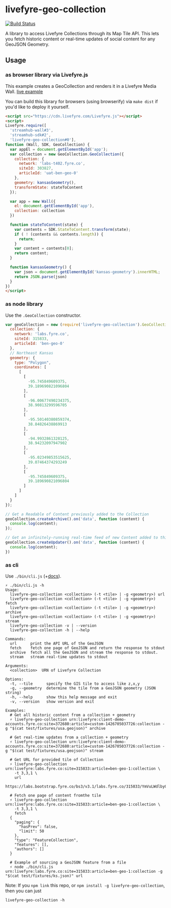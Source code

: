 # livefyre-geo-collection

[![Build Status](https://travis-ci.org/gobengo/livefyre-geo-collection.svg?branch=master)](https://travis-ci.org/Livefyre/livefyre-geo-collection)

A library to access Livefyre Collections through its Map Tile API. This lets you fetch historic content or real-time updates of social content for any GeoJSON Geometry.

## Usage

### as browser library via Livefyre.js

This example creates a GeoCollection and renders it in a Livefyre Media Wall. [live example](http://output.jsbin.com/joyejiceqi/1/quiet)

You can build this library for browsers (using browserify) via `make dist` if you'd like to deploy it yourself.

```html
<script src="https://cdn.livefyre.com/Livefyre.js"></script>
<script>
Livefyre.require([
  'streamhub-wall#3',
  'streamhub-sdk#2',
  'livefyre-geo-collection#0'],
function (Wall, SDK, GeoCollection) {
  var appEl = document.getElementById('app');
  var collection = new GeoCollection.GeoCollection({
    collection: {
      network: 'labs-t402.fyre.co',
      siteId: 303827,
      articleId: 'uat-ben-geo-0'
    },
    geometry: kansasGeometry(),
    transformState: stateToContent
  });

  var app = new Wall({
    el: document.getElementById('app'),
    collection: collection
  })

  function stateToContent(state) {
    var contents = SDK.StateToContent.transform(state);
    if ( ! (contents && contents.length)) {
      return;
    }
    var content = contents[0];
    return content;
  }

  function kansasGeometry() {
    var json = document.getElementById('kansas-geometry').innerHTML;
    return JSON.parse(json)
  }
})
</script>
```

### as node library

Use the `.GeoCollection` constructor.

```javascript
var geoCollection = new (require('livefyre-geo-collection').GeoCollection)({
  collection: {
    network: 'labs.fyre.co',
    siteId: 315833,
    articleId: 'ben-geo-0'
  },
  // Northeast Kansas
  geometry: {
    type: "Polygon",
    coordinates: [
      [
        [
          -95.745849609375,
          39.189690821096804
        ],
        [
          -96.00677490234375,
          38.90813299596705
        ],
        [
          -95.50140380859374,
          38.84826438869913
        ],
        [
          -94.9932861328125,
          38.94232097947902
        ],
        [
          -95.02349853515625,
          39.07464374293249
        ],
        [
          -95.745849609375,
          39.189690821096804
        ]
      ]
    ]
  }
});

// Get a Readable of Content previously added to the Collection
geoCollection.createArchive().on('data', function (content) {
  console.log(content);
});

// Get an infinitely-running real-time feed of new Content added to this geometry in the Collection
geoCollection.createUpdater().on('data', function (content) {
  console.log(content);
})
```

### as cli

Use `./bin/cli.js` (+[docs](./bin/doc.txt)).

```
⚡ ./bin/cli.js -h
Usage:
  livefyre-geo-collection <collection> (-t <tile> | -g <geometry>) url
  livefyre-geo-collection <collection> (-t <tile> | -g <geometry>) fetch
  livefyre-geo-collection <collection> (-t <tile> | -g <geometry>) archive
  livefyre-geo-collection <collection> (-t <tile> | -g <geometry>) stream
  livefyre-geo-collection -v | --version
  livefyre-geo-collection -h | --help

Commands:
  url      print the API URL of the GeoJSON
  fetch    fetch one page of GeoJSON and return the response to stdout
  archive  fetch all the GeoJSON and stream the response to stdout.
  stream   stream real-time updates to stdout
  
Arguments:
  <collection>  URN of Livefyre Collection

Options:
  -t, --tile      specify the GIS tile to access like z,x,y
  -g, --geometry  determine the tile from a GeoJSON geometry (JSON string)
  -h, --help      show this help message and exit
  -v, --version   show version and exit

Examples:
  # Get all historic content from a collection + geometry
  ⚡ livefyre-geo-collection urn:livefyre:client-demo-accounts.fyre.co:site=372680:article=custom-1426705037726:collection -g "$(cat test/fixtures/usa.geojson)" archive

  # Get real-time updates from a collection + geometry
  ⚡ livefyre-geo-collection urn:livefyre:client-demo-accounts.fyre.co:site=372680:article=custom-1426705037726:collection -g "$(cat test/fixtures/usa.geojson)" stream

  # Get URL for provided tile of Collection
  ⚡ livefyre-geo-collection urn:livefyre:labs.fyre.co:site=315833:article=ben-geo-1:collection \
    -t 3,3,1 \
    url
  https://labs.bootstrap.fyre.co/bs3/v3.1/labs.fyre.co/315833/YmVuLWdlby0w/geojson/3/7/1.json

  # Fetch one page of content fromthe tile
  ⚡ livefyre-geo-collection urn:livefyre:labs.fyre.co:site=315833:article=ben-geo-1:collection \
    -t 3,3,1 \
    fetch    
  {
    "paging": {
      "hasPrev": false,
      "limit": 50
    },
    "type": "FeatureCollection",
    "features": [],
    "authors": []
  }

  # Example of sourcing a GeoJSON feature from a file
  ⚡ node ./bin/cli.js urn:livefyre:labs.fyre.co:site=315833:article=ben-geo-1:collection -g "$(cat test/fixtures/ks.json)" url
```

Note: If you `npm link` this repo, or `npm install -g livefyre-geo-collection`, then you can just

```
livefyre-geo-collection -h
```
